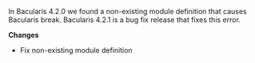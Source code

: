 
In Bacularis 4.2.0 we found a non-existing module definition that causes
Bacularis break. Bacularis 4.2.1 is a bug fix release that fixes this
error.

**Changes**
 - Fix non-existing module definition

